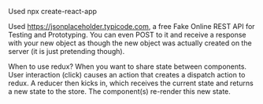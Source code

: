 Used npx create-react-app

Used https://jsonplaceholder.typicode.com, a free Fake Online REST API for Testing and Prototyping.
You can even POST to it and receive a response with your new object as though the new object was actually created on the server (it is just pretending though).

When to use redux? When you want to share state between components.
User interaction (click) causes an action that creates a dispatch action to redux. A reducer then kicks in, which receives the current state and returns a new state to the store. The component(s) re-render this new state.
